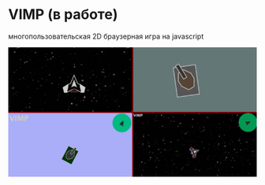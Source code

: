 <h1>VIMP (в работе)</h1>

<p>
  многопользовательская 2D браузерная игра на javascript
</p>

<img src="https://github.com/hnoe/VIMP/raw/master/public/images/poster.png" alt="poster">





<!-- User.js - объект пользователя. В нем информация о пользователе.
Player.js - создание объекта Игрок
Bullet.js - создание объекта Пуля
auth.js - авторизация
controller.js - общение с пользователем
transport.js - общение с сервером
view.js - отрисовка на клиенте
CONSTANTS.js - константы


Client(Auth):
{
  name: 'god',
  color: 'red'
}

Server(Auth):
{
  name: 'god',
  x: 120,
  y: 220,
  rotation: 130,
  health: 1000,
  playerType: 1,
  score: 0
}

Client:
['forward', 'fire']

Server:
[
  {
    name: 'god',
    x: 120,
    y: 220,
    rotation: 330,
    playerType: 1,
    score: 300
  },
  {
    name: 'man',
    x: 10,
    y: 20,
    rotation: 130,
    playerType: 6,
    score: 3444
  },
  {
    name: 'ddd',
    x: 90,
    y: 20,
    rotation: 360,
    playerType: 4,
    score: 2406
  },
]


КОНФИГ ПОЛЬЗОВАТЕЛЯ (для изменения вводить set + опцию).
Список опций:
background - фон игры (пример: '#432255')


-->
